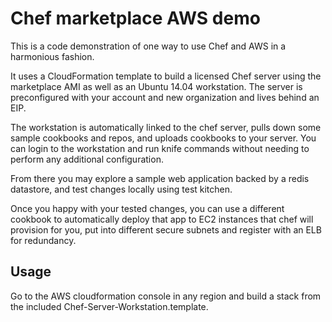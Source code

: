 # Chef marketplace AWS demo

This is a code demonstration of one way to use Chef and AWS in a harmonious fashion.

It uses a CloudFormation template to build a licensed Chef server using the marketplace AMI as well as
an Ubuntu 14.04 workstation. 
The server is preconfigured with your account and new organization and lives behind an EIP. 

The workstation is automatically linked to the chef server, pulls down some sample cookbooks and repos, 
and uploads cookbooks to your server. You can login to the workstation and run knife commands without 
needing to perform any additional configuration.

From there you may explore a sample web application backed by a redis datastore, and test changes locally 
using test kitchen. 

Once you happy with your tested changes, you can use a different cookbook to automatically deploy that
app to EC2 instances that chef will provision for you, put into different secure subnets and register 
with an ELB for redundancy.
 
## Usage 

Go to the AWS cloudformation console in any region and build a stack from the 
included Chef-Server-Workstation.template.